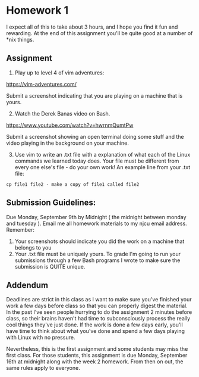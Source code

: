 # Homework 1
I expect all of this to take about 3 hours, and I hope you find it fun and rewarding. At the end of this assignment you'll be quite good at a number of \*nix things.

## Assignment
1. Play up to level 4 of vim adventures:

https://vim-adventures.com/

Submit a screenshot indicating that you are playing on a machine that is yours.

2. Watch the Derek Banas video on Bash.

https://www.youtube.com/watch?v=hwrnmQumtPw

Submit a screenshot showing an open terminal doing some stuff and the video playing in the background on your machine.

3. Use vim to write an .txt file with a explanation of what each of the Linux commands we learned today does. Your file must be different from every one else's file - do your own work! An example line from your .txt file:

```
cp file1 file2 - make a copy of file1 called file2
```

## Submission Guidelines:
Due Monday, September 9th by Midnight ( the midnight between monday and tuesday ). 
Email me all homework materials to my njcu email address. 
Remember:
1. Your screenshots should indicate you did the work on a machine that belongs to you
2. Your .txt file must be uniquely yours. To grade I'm going to run your submissions through a few Bash programs I wrote to make sure the submission is QUITE unique.

## Addendum
Deadlines are strict in this class as I want to make sure you've finished your work a few days before class so that you can properly digest the material. In the past I've seen people hurrying to do the assignment 2 minutes before class, so their brains haven't had time to subconsciously process the really cool things they've just done. If the work is done a few days early, you'll have time to think about what you've done and spend a few days playing with Linux with no pressure.

Nevertheless, this is the first assignment and some students may miss the first class. For those students, this assignment is due Monday, September 16th at midnight along with the week 2 homework. From then on out, the same rules apply to everyone.
